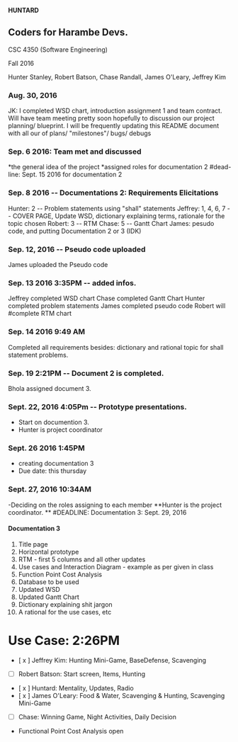 **HUNTARD**
## Coders for Harambe Devs.

CSC 4350 (Software Engineering)

Fall 2016

Hunter Stanley, Robert Batson, Chase Randall, James O'Leary, Jeffrey Kim

### Aug. 30, 2016
JK: I completed WSD chart, introduction assignment 1 and team contract. 
  Will have team meeting pretty soon hopefully to discussion our project planning/ blueprint.
  I will be frequently updating this README document with all our of plans/ "milestones"/ bugs/ debugs

### Sep. 6 2016: Team met and discussed 
*the general idea of the project
*assigned roles for documentation 2
#dead-line: Sept. 15 2016 for documentation 2

### Sep. 8 2016 -- Documentations 2: Requirements Elicitations 
  Hunter: 2 -- Problem statements using "shall" statements
  Jeffrey: 1, 4, 6, 7 -- COVER PAGE, Update WSD, dictionary explaining terms, rationale for the topic chosen
  Robert: 3 -- RTM
  Chase: 5 -- Gantt Chart
  James: pesudo code, and putting Documentation 2 or 3 (IDK)

### Sep. 12, 2016 -- Pseudo code uploaded 
  James uploaded the Pseudo code
  
### Sep. 13 2016 3:35PM -- added infos. 
  Jeffrey completed WSD chart 
  Chase completed Gantt Chart 
  Hunter completed problem statements 
  James completed pseudo code 
  Robert will #complete RTM chart 
  
### Sep. 14 2016 9:49 AM 
  Completed all requirements besides: dictionary and rational topic for shall statement problems.
  
### Sep. 19 2:21PM -- Document 2 is completed. 
  Bhola assigned document 3. 
  
### Sept. 22, 2016 4:05Pm -- Prototype presentations. 
- Start on documention 3.
- Hunter is project coordinator
  
### Sept. 26 2016 1:45PM 
- creating documentation 3 
- Due date: this thursday
 
### Sept. 27, 2016 10:34AM 
  -Deciding on the roles assigning to each member
  **Hunter is the project coordinator. **
#DEADLINE: Documentation 3: Sept. 29, 2016
#### Documentation 3
  1. Title page
  2. Horizontal prototype 
  3. RTM - first 5 columns and all other updates
  4. Use cases and Interaction Diagram - example as per given in class
  5. Function Point Cost Analysis
  6. Database to be used
  7. Updated WSD 
  8. Updated Gantt Chart
  9. Dictionary explaining shit jargon
  10. A rational for the use cases, etc
  
# Use Case: 2:26PM
- [ x ] Jeffrey Kim: Hunting Mini-Game, BaseDefense, Scavenging
- [ ] Robert Batson: Start screen, Items, Hunting
- [ x ] Huntard: Mentality, Updates, Radio
- [ x ] James O'Leary: Food & Water, Scavenging & Hunting, Scavenging Mini-Game
- [ ] Chase: Winning Game, Night Activities, Daily Decision
- Functional Point Cost Analysis open
